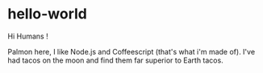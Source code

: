 # hello-world

Hi Humans !

Palmon here, I like Node.js and Coffeescript (that's what i'm made of).
I've had tacos on the moon and find them far superior to Earth tacos.
